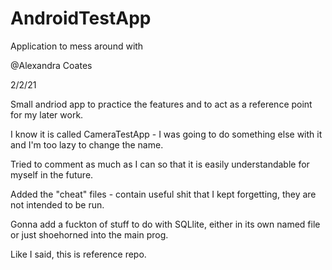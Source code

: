 # AndroidTestApp
Application to mess around with


@Alexandra Coates

2/2/21

Small andriod app to practice the features and to act as a reference point for my later work.

I know it is called CameraTestApp - I was going to do something else with it and I'm too lazy to change the name. 

Tried to comment as much as I can so that it is easily understandable for myself in the future. 

Added the "cheat" files - contain useful shit that I kept forgetting, they are not intended to be run.

Gonna add a fuckton of stuff to do with SQLlite, either in its own named file or just shoehorned into the main prog.

Like I said, this is reference repo.

